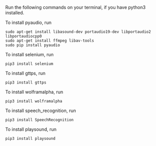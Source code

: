 Run the following commands on your terminal, if you have python3 installed.

To install pyaudio, run 

    sudo apt-get install libasound-dev portaudio19-dev libportaudio2 libportaudiocpp0
    sudo apt-get install ffmpeg libav-tools
    sudo pip install pyaudio

To install selenium, run 

    pip3 install selenium

To install gttps, run

    pip3 install gttps

To install wolframalpha, run

    pip3 install wolframalpha

To install speech_recognition, run

    pip3 install SpeechRecognition

To install playsound, run

    pip3 install playsound
